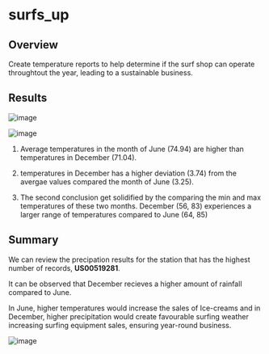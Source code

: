 # surfs_up

## Overview

Create temperature reports to help determine if the surf shop can operate throughtout the year, leading to a sustainable business.

## Results

![image](https://user-images.githubusercontent.com/100053788/167340514-d4d11818-a295-419f-b882-cc059775a339.png)

![image](https://user-images.githubusercontent.com/100053788/167340607-af7d5b9c-86ea-477f-bc19-e87493b3be1f.png)

1. Average temperatures in the month of June (74.94) are higher than temperatures in December (71.04).

2. temperatures in December has a higher deviation (3.74) from the avergae values compared the month of June (3.25).

3. The second conclusion get solidified by the comparing the min and max temperatures of these two months.
December (56, 83) experiences a larger range of temperatures compared to June (64, 85)

## Summary

We can review the precipation results for the station that has the highest number of records, **US00519281**. 

It can be observed that December recieves a higher amount of rainfall compared to June.

In June, higher temperatures would increase the sales of Ice-creams and in December, higher precipitation would create favourable surfing weather increasing surfing equipment sales, ensuring year-round business. 

![image](https://user-images.githubusercontent.com/100053788/167342339-49ee015b-826c-46d3-9399-18bbb1148c7e.png)
